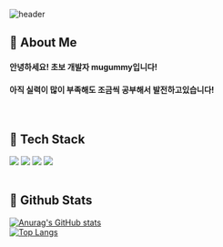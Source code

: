 
<div>
  
  <!--Header-->
  ![header](https://capsule-render.vercel.app/api?type=rect&color=gradient&height=350&section=header&text=Welcome%20to%20my%20github%F0%9F%A4%97)
  
</div>
<div>
  <!--Body-->
  
  ## 👀 About Me

  #### 안녕하세요! 초보 개발자 mugummy입니다!<br/>
  #### 아직 실력이 많이 부족해도 조금씩 공부해서 발전하고있습니다!<br/>
  <br/>
  
  ## 🧱 Tech Stack

  <!--Python-->
  <img src="https://img.shields.io/badge/Python-3776AB?style=flat-square&logo=Python&logoColor=white"/>
  <!--c-->
  <img src="https://img.shields.io/badge/c-A8B9CC?style=flat-square&logo=c&logoColor=white"/>
  <!--html5-->
  <img src="https://img.shields.io/badge/html5-E34F26?style=flat-square&logo=html5&logoColor=white"/>
  <!--kalilinux-->
  <img src="https://img.shields.io/badge/kalilinux-557C94?style=flat-square&logo=kalilinux&logoColor=white"/>
  <br/>
  <br/>
  
  ## 🤔 Github Stats

  [![Anurag's GitHub stats](https://github-readme-stats.vercel.app/api?username=mugummy)](https://github.com/anuraghazra/github-readme-stats)
  <br/>
  [![Top Langs](https://github-readme-stats.vercel.app/api/top-langs/?username=mugummy)](https://github.com/anuraghazra/github-readme-stats)
  
</div>
<!--
**mugummy/mugummy** is a ✨ _special_ ✨ repository because its `README.md` (this file) appears on your GitHub profile.

Here are some ideas to get you started:

- 🔭 I’m currently working on ...
- 🌱 I’m currently learning ...
- 👯 I’m looking to collaborate on ...
- 🤔 I’m looking for help with ...
- 💬 Ask me about ...
- 📫 How to reach me: ...
- 😄 Pronouns: ...
- ⚡ Fun fact: ...
-->
